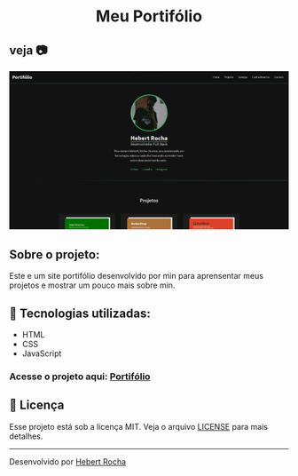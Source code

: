 <h1 align="center">Meu Portifólio</h1>

## veja 📷
<img alt="imagem do projeto" src="https://github.com/Hebert324/portifolio/blob/main/images/project-image.png">

## Sobre o projeto:

Este e um site portifólio desenvolvido por min para aprensentar meus projetos e mostrar um pouco mais sobre min.

## :rocket: Tecnologias utilizadas:

- HTML
- CSS
- JavaScript

### Acesse o projeto aqui: <a href="https://hebert-portifolio.netlify.app">Portifólio</a>

## :memo: Licença

Esse projeto está sob a licença MIT. Veja o arquivo [LICENSE](https://github.com/Hebert324/Portifolio/blob/main/LICENSE) para mais detalhes.

---

Desenvolvido por [Hebert Rocha](https://www.linkedin.com/in/hebert-rc/)
